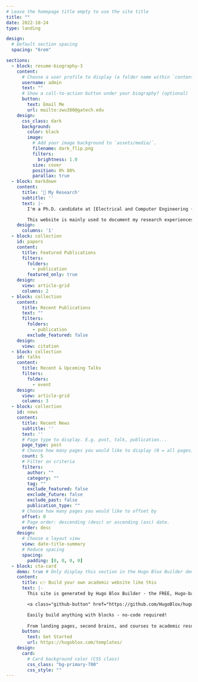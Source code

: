 ```yaml
---
# Leave the homepage title empty to use the site title
title: ""
date: 2022-10-24
type: landing

design:
  # Default section spacing
  spacing: "6rem"

sections:
  - block: resume-biography-3
    content:
      # Choose a user profile to display (a folder name within `content/authors/`)
      username: admin
      text: ""
      # Show a call-to-action button under your biography? (optional)
      button:
        text: Email Me
        url: mailto:zwu380@gatech.edu
    design:
      css_class: dark
      background:
        color: black
        image:
          # Add your image background to `assets/media/`.
          filename: dark_flip.png
          filters:
            brightness: 1.0
          size: cover
          position: 0% 80%
          parallax: true
  - block: markdown
    content:
      title: '🔬 My Research'
      subtitle: ''
      text: |-
        I'm a Ph.D. candidate at [Electrical and Computer Engineering (ECE)](https://ece.gatech.edu/) in [Georgia Institute of Technology (GT)](https://www.gatech.edu/). Now I am doing my research about robotics and machine learning in [CORE robotics lab](https://core-robotics.gatech.edu/) supervised by [Prof. Matthew Gombolay](https://www.cc.gatech.edu/people/matthew-gombolay). The main research topic is to help the robot understand the environments, be aware of their relations to other agents and make decisions accordingly. Now I am using the self-built mobile robot platform [Experimental Sport Tennis Wheelchair Robot (ESTHER)](https://core-robotics-lab.github.io/Wheelchair-Tennis-Robot/) to conduct my research.

        This website is mainly used to document my research experiences and partially used to show the slices of my life. Feel free to [contact me](mailto:zwu380@gatech.edu) if you would like to discuss research ideas or make friends.
    design:
      columns: '1'
  - block: collection
    id: papers
    content:
      title: Featured Publications
      filters:
        folders:
          - publication
        featured_only: true
    design:
      view: article-grid
      columns: 2
  - block: collection
    content:
      title: Recent Publications
      text: ""
      filters:
        folders:
          - publication
        exclude_featured: false
    design:
      view: citation
  - block: collection
    id: talks
    content:
      title: Recent & Upcoming Talks
      filters:
        folders:
          - event
    design:
      view: article-grid
      columns: 3
  - block: collection
    id: news
    content:
      title: Recent News
      subtitle: ''
      text: ''
      # Page type to display. E.g. post, talk, publication...
      page_type: post
      # Choose how many pages you would like to display (0 = all pages)
      count: 5
      # Filter on criteria
      filters:
        author: ""
        category: ""
        tag: ""
        exclude_featured: false
        exclude_future: false
        exclude_past: false
        publication_type: ""
      # Choose how many pages you would like to offset by
      offset: 0
      # Page order: descending (desc) or ascending (asc) date.
      order: desc
    design:
      # Choose a layout view
      view: date-title-summary
      # Reduce spacing
      spacing:
        padding: [0, 0, 0, 0]
  - block: cta-card
    demo: true # Only display this section in the Hugo Blox Builder demo site
    content:
      title: 👉 Build your own academic website like this
      text: |-
        This site is generated by Hugo Blox Builder - the FREE, Hugo-based open source website builder trusted by 250,000+ academics like you.

        <a class="github-button" href="https://github.com/HugoBlox/hugo-blox-builder" data-color-scheme="no-preference: light; light: light; dark: dark;" data-icon="octicon-star" data-size="large" data-show-count="true" aria-label="Star HugoBlox/hugo-blox-builder on GitHub">Star</a>

        Easily build anything with blocks - no-code required!
        
        From landing pages, second brains, and courses to academic resumés, conferences, and tech blogs.
      button:
        text: Get Started
        url: https://hugoblox.com/templates/
    design:
      card:
        # Card background color (CSS class)
        css_class: "bg-primary-700"
        css_style: ""
---
```

